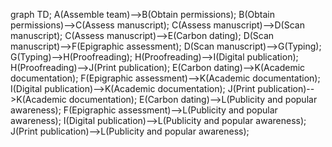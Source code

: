graph TD;
    A(Assemble team)-->B(Obtain permissions);
    B(Obtain permissions)-->C(Assess manuscript);
    C(Assess manuscript)-->D(Scan manuscript);
    C(Assess manuscript)-->E(Carbon dating);
    D(Scan manuscript)-->F(Epigraphic assessment);
    D(Scan manuscript)-->G(Typing);
    G(Typing)-->H(Proofreading);
    H(Proofreading)-->I(Digital publication);
    H(Proofreading)-->J(Print publication);
    E(Carbon dating)-->K(Academic documentation);
    F(Epigraphic assessment)-->K(Academic documentation);
    I(Digital publication)-->K(Academic documentation);
    J(Print publication)-->K(Academic documentation);
    E(Carbon dating)-->L(Publicity and popular awareness);
    F(Epigraphic assessment)-->L(Publicity and popular awareness);
    I(Digital publication)-->L(Publicity and popular awareness);
    J(Print publication)-->L(Publicity and popular awareness);
